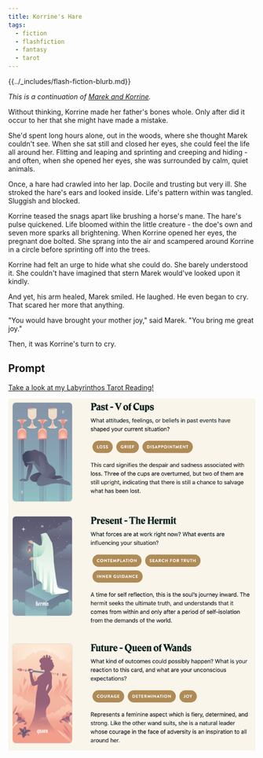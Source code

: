 ```yaml
---
title: Korrine's Hare
tags:
  - fiction
  - flashfiction
  - fantasy
  - tarot
---
```


{{../_includes/flash-fiction-blurb.md}}

*This is a continuation of [Marek and Korrine](/2022/04/16/marek-and-korrine/).*

<!--more-->

Without thinking, Korrine made her father's bones whole. Only after did it occur to her that she might have made a mistake. 

She'd spent long hours alone, out in the woods, where she thought Marek couldn't see. When she sat still and closed her eyes, she could feel the life all around her. Flitting and leaping and sprinting and creeping and hiding - and often, when she opened her eyes, she was surrounded by calm, quiet animals.

Once, a hare had crawled into her lap. Docile and trusting but very ill. She stroked the hare's ears and looked inside. Life's pattern within was tangled. Sluggish and blocked. 

Korrine teased the snags apart like brushing a horse's mane. The hare's pulse quickened. Life bloomed within the little creature - the doe's own and seven more sparks all brightening. When Korrine opened her eyes, the pregnant doe bolted. She sprang into the air and scampered around Korrine in a circle before sprinting off into the trees. 

Korrine had felt an urge to hide what she could do. She barely understood it. She couldn't have imagined that stern Marek would've looked upon it kindly.

And yet, his arm healed, Marek smiled. He laughed. He even began to cry. That scared her more that anything.

"You would have brought your mother joy," said Marek. "You bring me great joy."

Then, it was Korrine's turn to cry. 

## Prompt

[Take a look at my Labyrinthos Tarot Reading!](https://app.labyrinthos.co/reading/ppf/SSTRWS/40,9,34)

![](20220420080137.png)
